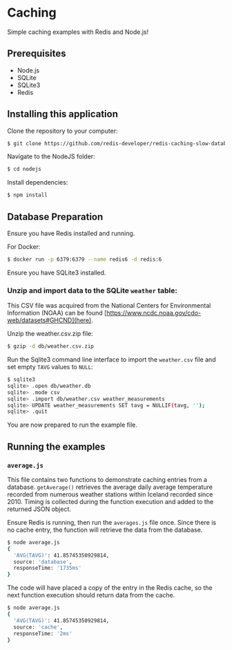 # Caching

Simple caching examples with Redis and Node.js!

## Prerequisites

- Node.js
- SQLite
- SQLite3
- Redis

## Installing this application

Clone the repository to your computer:

```bash
$ git clone https://github.com/redis-developer/redis-caching-slow-database-queries.git
```

Navigate to the NodeJS folder:

```bash
$ cd nodejs
```

Install dependencies:

```bash
$ npm install 
```

## Database Preparation

Ensure you have Redis installed and running.

For Docker:

```bash
$ docker run -p 6379:6379 --name redis6 -d redis:6 
```

Ensure you have SQLite3 installed.

### Unzip and import data to the SQLite `weather` table:

This CSV file was acquired from the National Centers for Environmental Information (NOAA) can be found [https://www.ncdc.noaa.gov/cdo-web/datasets#GHCND](here).

Unzip the weather.csv.zip file:
```bash
$ gzip -d db/weather.csv.zip
```

Run the Sqlite3 command line interface to import the `weather.csv` file and set empty `TAVG` values to `NULL`:

```bash
$ sqlite3
sqlite> .open db/weather.db
sqlite> .mode csv
sqlite> .import db/weather.csv weather_measurements
sqlite> UPDATE weather_measurements SET tavg = NULLIF(tavg, '');
sqlite> .quit
```

You are now prepared to run the example file.

## Running the examples

### `average.js`

This file contains two functions to demonstrate caching entries from a database.  `getAverage()` retrieves the average daily average temperature recorded from numerous weather stations within Iceland recorded since 2010. Timing is collected during the function execution and added to the returned JSON object.

Ensure Redis is running, then run the `averages.js` file once.  Since there is no cache entry, the function will retrieve the data from the database.

```bash
$ node average.js
{
  'AVG(TAVG)': 41.85745350929814,
  source: 'database',
  responseTime: '1735ms'
}
```

The code will have placed a copy of the entry in the Redis cache, so the next function execution should return data from the cache.

```bash
$ node average.js
{
  'AVG(TAVG)': 41.85745350929814,
  source: 'cache',
  responseTime: '2ms'
}
```

